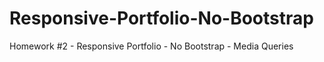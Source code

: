 # Responsive-Portfolio-No-Bootstrap
Homework #2 - Responsive Portfolio - No Bootstrap - Media Queries 
